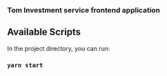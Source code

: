 ### Tom Investment service frontend application

## Available Scripts

In the project directory, you can run:

### `yarn start`
